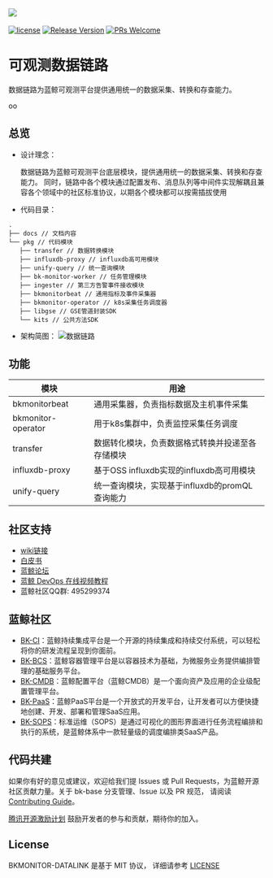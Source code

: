 ![](docs/imgs/logo.png)
---
[![license](https://img.shields.io/badge/license-MIT-brightgreen.svg?style=flat)](./LICENSE.txt)
[![Release Version](https://img.shields.io/badge/release-V3.6.X-brightgreen.svg)]()
[![PRs Welcome](https://img.shields.io/badge/PRs-welcome-brightgreen.svg)](https://github.com/TencentBlueKing/bkmonitor-datalink/pulls)

# 可观测数据链路

数据链路为蓝鲸可观测平台提供通用统一的数据采集、转换和存查能力。

oo


## 总览
 - 设计理念：

    数据链路为蓝鲸可观测平台底层模块，提供通用统一的数据采集、转换和存查能力。 
    同时，链路中各个模块通过配置发布、消息队列等中间件实现解耦且兼容各个领域中的社区标准协议，以期各个模块都可以按需插拔使用

 - 代码目录：

 ```
 .
├── docs // 文档内容
└── pkg // 代码模块
    ├── transfer // 数据转换模块
    ├── influxdb-proxy // influxdb高可用模块
    ├── unify-query // 统一查询模块
    ├── bk-monitor-worker // 任务管理模块
    ├── ingester // 第三方告警事件接收模块
    ├── bkmonitorbeat // 通用指标及事件采集器
    ├── bkmonitor-operator // k8s采集任务调度器
    ├── libgse // GSE管道封装SDK
    └── kits // 公共方法SDK
```

 - 架构简图：
![数据链路](docs/imgs/arch.png)

## 功能
| 模块                 | 用途                            |   
|--------------------|-------------------------------|
| bkmonitorbeat      | 通用采集器，负责指标数据及主机事件采集           |
| bkmonitor-operator | 用于k8s集群中，负责监控采集任务调度           |
| transfer           | 数据转化模块，负责数据格式转换并投递至各存储模块      |
| influxdb-proxy     | 基于OSS influxdb实现的influxdb高可用模块 |
| unify-query        | 统一查询模块，实现基于influxdb的promQL查询能力 |

## 社区支持
- [wiki链接](https://bk.tencent.com/docs/document/7.0/248/40001)
- [白皮书](https://bk.tencent.com/docs/document/7.0/248/40001)
- [蓝鲸论坛](https://bk.tencent.com/s-mart/communities)
- [蓝鲸 DevOps 在线视频教程](https://bk.tencent.com/s-mart/community/question/9066)
- 蓝鲸社区QQ群: 495299374

## 蓝鲸社区
- [BK-CI](https://github.com/Tencent/bk-ci)：蓝鲸持续集成平台是一个开源的持续集成和持续交付系统，可以轻松将你的研发流程呈现到你面前。
- [BK-BCS](https://github.com/Tencent/bk-bcs)：蓝鲸容器管理平台是以容器技术为基础，为微服务业务提供编排管理的基础服务平台。
- [BK-CMDB](https://github.com/Tencent/bk-cmdb)：蓝鲸配置平台（蓝鲸CMDB）是一个面向资产及应用的企业级配置管理平台。
- [BK-PaaS](https://github.com/Tencent/bk-PaaS)：蓝鲸PaaS平台是一个开放式的开发平台，让开发者可以方便快捷地创建、开发、部署和管理SaaS应用。
- [BK-SOPS](https://github.com/Tencent/bk-sops)：标准运维（SOPS）是通过可视化的图形界面进行任务流程编排和执行的系统，是蓝鲸体系中一款轻量级的调度编排类SaaS产品。

## 代码共建
如果你有好的意见或建议，欢迎给我们提 Issues 或 Pull Requests，为蓝鲸开源社区贡献力量。关于 bk-base 分支管理、Issue 以及 PR 规范，
请阅读 [Contributing Guide](docs/guides/contributing.md)。

[腾讯开源激励计划](https://opensource.tencent.com/contribution) 鼓励开发者的参与和贡献，期待你的加入。

## License
BKMONITOR-DATALINK 是基于 MIT 协议， 详细请参考 [LICENSE](./LICENSE.txt)
